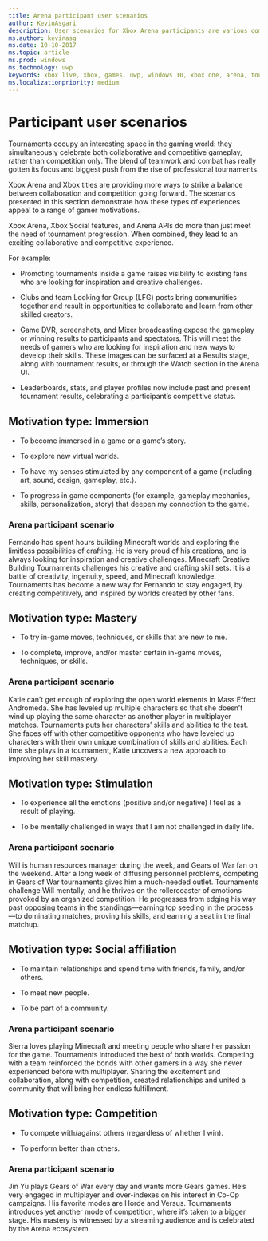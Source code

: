 ```yaml
---
title: Arena participant user scenarios
author: KevinAsgari
description: User scenarios for Xbox Arena participants are various combinations of collaboration and competition.
ms.author: kevinasg
ms.date: 10-10-2017
ms.topic: article
ms.prod: windows
ms.technology: uwp
keywords: xbox live, xbox, games, uwp, windows 10, xbox one, arena, tournament, ux
ms.localizationpriority: medium
---
```


# Participant user scenarios

Tournaments occupy an interesting space in the gaming world: they simultaneously celebrate both collaborative and competitive gameplay, rather than competition only. The blend of teamwork and combat has really gotten its focus and biggest push from the rise of professional tournaments.

Xbox Arena and Xbox titles are providing more ways to strike a balance between collaboration and competition going forward. The scenarios presented in this section demonstrate how these types of experiences appeal to a range of gamer motivations.

Xbox Arena, Xbox Social features, and Arena APIs do more than just meet the need of tournament progression. When combined, they lead to an exciting collaborative and competitive experience.

For example:

* Promoting tournaments inside a game raises visibility to existing fans who are looking for inspiration and creative challenges.

* Clubs and team Looking for Group (LFG) posts bring communities together and result in opportunities to collaborate and learn from other skilled creators.

* Game DVR, screenshots, and Mixer broadcasting expose the gameplay or winning results to participants and spectators. This will meet the needs of gamers who are looking for inspiration and new ways to develop their skills. These images can be surfaced at a Results stage, along with tournament results, or through the Watch section in the Arena UI.

* Leaderboards, stats, and player profiles now include past and present tournament results, celebrating a participant’s competitive status.

## Motivation type: Immersion

* To become immersed in a game or a game’s story.

* To explore new virtual worlds.

* To have my senses stimulated by any component of a game (including art, sound, design, gameplay, etc.).

* To progress in game components (for example, gameplay mechanics, skills, personalization, story) that deepen my connection to the game.

### Arena participant scenario

Fernando has spent hours building Minecraft worlds and exploring the limitless possibilities of crafting. He is very proud of his creations, and is always looking for inspiration and creative challenges. Minecraft Creative Building Tournaments challenges his creative and crafting skill sets. It is a battle of creativity, ingenuity, speed, and Minecraft knowledge. Tournaments has become a new way for Fernando to stay engaged, by creating competitively, and inspired by worlds created by other fans.

## Motivation type: Mastery

* To try in-game moves, techniques, or skills that are new to me.

* To complete, improve, and/or master certain in-game moves, techniques, or skills.

### Arena participant scenario

Katie can’t get enough of exploring the open world elements in Mass Effect Andromeda. She has leveled up multiple characters so that she doesn’t wind up playing the same character as another player in multiplayer matches. Tournaments puts her characters’ skills and abilities to the test. She faces off with other competitive opponents who have leveled up characters with their own unique combination of skills and abilities. Each time she plays in a tournament, Katie uncovers a new approach to improving her skill mastery.

## Motivation type: Stimulation

* To experience all the emotions (positive and/or negative) I feel as a result of playing.

* To be mentally challenged in ways that I am not challenged in daily life.

### Arena participant scenario

Will is human resources manager during the week, and Gears of War fan on the weekend. After a long week of diffusing personnel problems, competing in Gears of War tournaments gives him a much-needed outlet. Tournaments challenge Will mentally, and he thrives on the rollercoaster of emotions provoked by an organized competition. He progresses from edging his way past opposing teams in the standings—earning top seeding in the process—to dominating matches, proving his skills, and earning a seat in the final matchup.

## Motivation type: Social affiliation

* To maintain relationships and spend time with friends, family, and/or others.

* To meet new people.

* To be part of a community.

### Arena participant scenario

Sierra loves playing Minecraft and meeting people who share her passion for the game. Tournaments introduced the best of both worlds. Competing with a team reinforced the bonds with other gamers in a way she never experienced before with multiplayer. Sharing the excitement and collaboration, along with competition, created relationships and united a community that will bring her endless fulfillment.

## Motivation type: Competition

* To compete with/against others (regardless of whether I win).

* To perform better than others.

### Arena participant scenario

Jin Yu plays Gears of War every day and wants more Gears games. He’s very engaged in multiplayer and over-indexes on his interest in Co-Op campaigns. His favorite modes are Horde and Versus. Tournaments introduces yet another mode of competition, where it’s taken to a bigger stage. His mastery is witnessed by a streaming audience and is celebrated by the Arena ecosystem.
